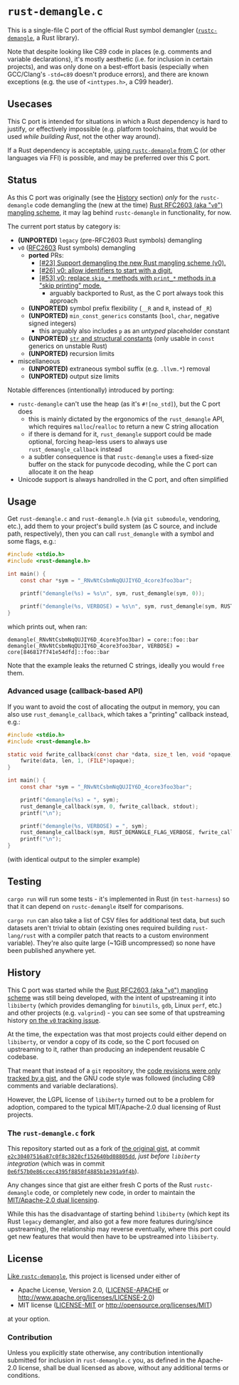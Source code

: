 # `rust-demangle.c`

This is a single-file C port of the official Rust symbol demangler ([`rustc-demangle`](https://github.com/rust-lang/rustc-demangle), a Rust library).

Note that despite looking like C89 code in places (e.g. comments and variable
declarations), it's mostly aesthetic (i.e. for inclusion in certain projects),
and was only done on a best-effort basis (especially when GCC/Clang's `-std=c89`
doesn't produce errors), and there are known exceptions (e.g. the use of
`<inttypes.h>`, a C99 header).

## Usecases

This C port is intended for situations in which a Rust dependency is hard to
justify, or effectively impossible (e.g. platform toolchains, that would be used
*while building Rust*, not the other way around).

If a Rust dependency is acceptable, [using `rustc-demangle` from C](https://github.com/rust-lang/rustc-demangle#usage-from-non-rust-languages)
(or other languages via FFI) is possible, and may be preferred over this C port.

## Status

As this C port was originally (see the [History](#history) section) *only* for the
`rustc-demangle` code demangling the (new at the time) [Rust RFC2603 (aka "`v0`") mangling scheme](https://rust-lang.github.io/rfcs/2603-rust-symbol-name-mangling-v0.html),
it may lag behind `rustc-demangle` in functionality, for now.

The current port status by category is:
* **(UNPORTED)** `legacy` (pre-RFC2603 Rust symbols) demangling
* `v0` ([RFC2603](https://rust-lang.github.io/rfcs/2603-rust-symbol-name-mangling-v0.html) Rust symbols) demangling
  * **ported** PRs:
    * [[#23] Support demangling the new Rust mangling scheme (v0).](https://github.com/rust-lang/rustc-demangle/pull/23)
    * [[#26] v0: allow identifiers to start with a digit.](https://github.com/rust-lang/rustc-demangle/pull/26)
    * [[#53] v0: replace `skip_*` methods with `print_*` methods in a "skip printing" mode.](https://github.com/rust-lang/rustc-demangle/pull/53)
      * arguably backported to Rust, as the C port always took this approach
  * **(UNPORTED)** symbol prefix flexibility (`__R` and `R`, instead of `_R`)
  * **(UNPORTED)** `min_const_generics` constants (`bool`, `char`, negative signed integers)
    * this arguably also includes `p` as an *untyped* placeholder constant
  * **(UNPORTED)** [`str` and structural constants](https://github.com/rust-lang/rfcs/pull/3161)
    (only usable in `const` generics on unstable Rust)
  * **(UNPORTED)** recursion limits
* miscellaneous
  * **(UNPORTED)** extraneous symbol suffix (e.g. `.llvm.*`) removal
  * **(UNPORTED)** output size limits

Notable differences (intentionally) introduced by porting:
* `rustc-demangle` can't use the heap (as it's `#![no_std]`), but the C port does
  * this is mainly dictated by the ergonomics of the `rust_demangle` API, which
    requires `malloc`/`realloc` to return a new C string allocation
  * if there is demand for it, `rust_demangle` support could be made optional,
    forcing heap-less users to always use `rust_demangle_callback` instead
  * a subtler consequence is that `rustc-demangle` uses a fixed-size buffer on
    the stack for punycode decoding, while the C port can allocate it on the heap
* Unicode support is always handrolled in the C port, and often simplified

## Usage

Get `rust-demangle.c` and `rust-demangle.h` (via `git submodule`, vendoring, etc.),
add them to your project's build system (as C source, and include path, respectively),
then you can call `rust_demangle` with a symbol and some flags, e.g.:
```c
#include <stdio.h>
#include <rust-demangle.h>

int main() {
    const char *sym = "_RNvNtCsbmNqQUJIY6D_4core3foo3bar";

    printf("demangle(%s) = %s\n", sym, rust_demangle(sym, 0));

    printf("demangle(%s, VERBOSE) = %s\n", sym, rust_demangle(sym, RUST_DEMANGLE_FLAG_VERBOSE));
}
```
which prints out, when ran:
```
demangle(_RNvNtCsbmNqQUJIY6D_4core3foo3bar) = core::foo::bar
demangle(_RNvNtCsbmNqQUJIY6D_4core3foo3bar, VERBOSE) = core[846817f741e54dfd]::foo::bar
```

Note that the example leaks the returned C strings, ideally you would `free` them.

### Advanced usage (callback-based API)

If you want to avoid the cost of allocating the output in memory, you can also
use `rust_demangle_callback`, which takes a "printing" callback instead, e.g.:
```c
#include <stdio.h>
#include <rust-demangle.h>

static void fwrite_callback(const char *data, size_t len, void *opaque) {
    fwrite(data, len, 1, (FILE*)opaque);
}

int main() {
    const char *sym = "_RNvNtCsbmNqQUJIY6D_4core3foo3bar";

    printf("demangle(%s) = ", sym);
    rust_demangle_callback(sym, 0, fwrite_callback, stdout);
    printf("\n");

    printf("demangle(%s, VERBOSE) = ", sym);
    rust_demangle_callback(sym, RUST_DEMANGLE_FLAG_VERBOSE, fwrite_callback, stdout);
    printf("\n");
}
```
(with identical output to the simpler example)

## Testing

`cargo run` will run some tests - it's implemented in Rust (in `test-harness`)
so that it can depend on `rustc-demangle` itself for comparisons.

`cargo run` can also take a list of CSV files for additional test data, but such
datasets aren't trivial to obtain (existing ones required building `rust-lang/rust`
with a compiler patch that reacts to a custom environment variable).
They're also quite large (~1GiB uncompressed) so none have been published anywhere yet.

## History

This C port was started while the [Rust RFC2603 (aka "`v0`") mangling scheme](https://rust-lang.github.io/rfcs/2603-rust-symbol-name-mangling-v0.html)
was still being developed, with the intent of upstreaming it into `libiberty`
(which provides demangling for `binutils`, `gdb`, Linux `perf`, etc.) and other
projects (e.g. `valgrind`) - you can see some of that upstreaming history
[on the `v0` tracking issue](https://github.com/rust-lang/rust/issues/60705).

At the time, the expectation was that most projects could either depend on
`libiberty`, or vendor a copy of its code, so the C port focused on upstreaming
to it, rather than producing an independent reusable C codebase.

That meant that instead of a `git` repository, the [code revisions were only tracked by a gist](https://gist.github.com/eddyb/c41a69378750a433767cf53fe2316768/revisions),
and the GNU code style was followed (including C89 comments and variable declarations).

However, the LGPL license of `libiberty` turned out to be a problem for adoption,
compared to the typical MIT/Apache-2.0 dual licensing of Rust projects.

### The `rust-demangle.c` fork

This repository started out as a fork of [the original gist](https://gist.github.com/eddyb/c41a69378750a433767cf53fe2316768/revisions), at commit [`e2c30407516a87c0f8c3820cf152640bd08805dd`](https://github.com/LykenSol/rust-demangle.c/commit/e2c30407516a87c0f8c3820cf152640bd08805dd), *just before `libiberty`
integration* (which was in commit [`0e6f57b0e86ccec4395f8850f4885b1e391a9f4b`](https://gist.github.com/eddyb/c41a69378750a433767cf53fe2316768/0e6f57b0e86ccec4395f8850f4885b1e391a9f4b)).

Any changes since that gist are either fresh C ports of the Rust `rustc-demangle`
code, or completely new code, in order to maintain the [MIT/Apache-2.0 dual licensing](#license).

While this has the disadvantage of starting behind `libiberty` (which kept its
Rust `legacy` demangler, and also got a few more features during/since upstreaming),
the relationship may reverse eventually, where this port could get new features
that would then have to be upstreamed into `libiberty`.

## License

[Like `rustc-demangle`](https://github.com/rust-lang/rustc-demangle#license), this project is licensed under either of

 * Apache License, Version 2.0, ([LICENSE-APACHE](LICENSE-APACHE) or
   http://www.apache.org/licenses/LICENSE-2.0)
 * MIT license ([LICENSE-MIT](LICENSE-MIT) or
   http://opensource.org/licenses/MIT)

at your option.

### Contribution

Unless you explicitly state otherwise, any contribution intentionally submitted
for inclusion in `rust-demangle.c` you, as defined in the Apache-2.0 license, shall
be dual licensed as above, without any additional terms or conditions.
